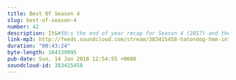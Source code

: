 ```yaml
---
title: Best Of Season 4
slug: best-of-season-4
number: 42
description: It&#39;s the end of year recap for Season 4 (2017) and the boys boringly explain why there were only 4 eps this year. Feat: Erin McGathy, Ari Shaffir, Gemma Flynn, and Hannah Cruickshank.
link-mp3: http://feeds.soundcloud.com/stream/383415458-hatondog-hmm-interesting-choice-ep42-best-of-season-4.mp3
duration: "00:43:24"
byte-length: 104339995
pub-date: Sun, 14 Jan 2018 12:54:55 +0000
soundcloud-id: 383415458
---
```


